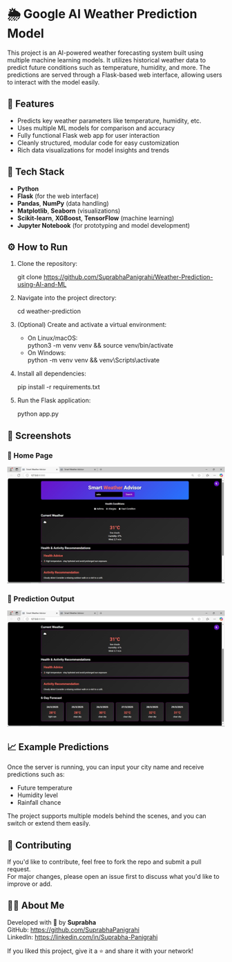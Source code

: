 # 🌦️ Google AI Weather Prediction Model

This project is an AI-powered weather forecasting system built using multiple machine learning models. It utilizes historical weather data to predict future conditions such as temperature, humidity, and more. The predictions are served through a Flask-based web interface, allowing users to interact with the model easily.

## 🚀 Features

- Predicts key weather parameters like temperature, humidity, etc.
- Uses multiple ML models for comparison and accuracy
- Fully functional Flask web app for user interaction
- Cleanly structured, modular code for easy customization
- Rich data visualizations for model insights and trends

## 🧠 Tech Stack

- **Python**
- **Flask** (for the web interface)
- **Pandas**, **NumPy** (data handling)
- **Matplotlib**, **Seaborn** (visualizations)
- **Scikit-learn**, **XGBoost**, **TensorFlow** (machine learning)
- **Jupyter Notebook** (for prototyping and model development)


## ⚙️ How to Run

1. Clone the repository:

   git clone https://github.com/SuprabhaPanigrahi/Weather-Prediction-using-AI-and-ML

2. Navigate into the project directory:

   cd weather-prediction

3. (Optional) Create and activate a virtual environment:

   - On Linux/macOS:  
     python3 -m venv venv && source venv/bin/activate
   - On Windows:  
     python -m venv venv && venv\Scripts\activate

4. Install all dependencies:

   pip install -r requirements.txt

5. Run the Flask application:

   python app.py


## 📸 Screenshots 

### 🔹 Home Page

![Home Page](images/sc1.jpg)

### 🔹 Prediction Output

![Prediction Output](images/sc2.jpg)


## 📈 Example Predictions

Once the server is running, you can input your city name and receive predictions such as:

- Future temperature
- Humidity level
- Rainfall chance

The project supports multiple models behind the scenes, and you can switch or extend them easily.



## 🤝 Contributing

If you'd like to contribute, feel free to fork the repo and submit a pull request.  
For major changes, please open an issue first to discuss what you'd like to improve or add.

## 🙋‍♀️ About Me

Developed with 💙 by **Suprabha**  
GitHub: https://github.com/SuprabhaPanigrahi  
LinkedIn: https://linkedin.com/in/Suprabha-Panigrahi

If you liked this project, give it a ⭐ and share it with your network!
